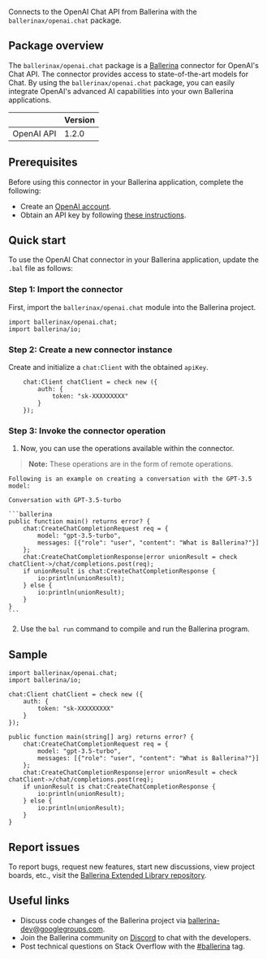 Connects to the OpenAI Chat API from Ballerina with the `ballerinax/openai.chat` package.

## Package overview
The `ballerinax/openai.chat` package is a [Ballerina](https://ballerina.io/) connector for OpenAI's Chat API. The connector provides access to state-of-the-art models for Chat. By using the `ballerinax/openai.chat` package, you can easily integrate OpenAI's advanced AI capabilities into your own Ballerina applications.

|                             | Version         |
|-----------------------------|-----------------|
| OpenAI API                  | 1.2.0           |

## Prerequisites

Before using this connector in your Ballerina application, complete the following:

* Create an [OpenAI account](https://beta.openai.com/signup/).
* Obtain an API key by following [these instructions](https://platform.openai.com/docs/api-reference/authentication).

## Quick start

To use the OpenAI Chat connector in your Ballerina application, update the `.bal` file as follows:

### Step 1: Import the connector
First, import the `ballerinax/openai.chat` module into the Ballerina project.

```ballerina
import ballerinax/openai.chat;
import ballerina/io;
```

### Step 2: Create a new connector instance
Create and initialize a `chat:Client` with the obtained `apiKey`.
```ballerina
    chat:Client chatClient = check new ({
        auth: {
            token: "sk-XXXXXXXXX"
        }
    });
```

### Step 3: Invoke the connector operation
1. Now, you can use the operations available within the connector. 

>**Note:** These operations are in the form of remote operations.

    Following is an example on creating a conversation with the GPT-3.5 model:

    Conversation with GPT-3.5-turbo

    ```ballerina
    public function main() returns error? {
        chat:CreateChatCompletionRequest req = {
            model: "gpt-3.5-turbo",
            messages: [{"role": "user", "content": "What is Ballerina?"}]
        };
        chat:CreateChatCompletionResponse|error unionResult = check chatClient->/chat/completions.post(req);
        if unionResult is chat:CreateChatCompletionResponse {
            io:println(unionResult);
        } else {
            io:println(unionResult);
        }
    }
    ``` 
2. Use the `bal run` command to compile and run the Ballerina program.

## Sample

```ballerina
import ballerinax/openai.chat;
import ballerina/io;

chat:Client chatClient = check new ({
    auth: {
        token: "sk-XXXXXXXXX"
    }
});

public function main(string[] arg) returns error? {
    chat:CreateChatCompletionRequest req = {
        model: "gpt-3.5-turbo",
        messages: [{"role": "user", "content": "What is Ballerina?"}]
    };
    chat:CreateChatCompletionResponse|error unionResult = check chatClient->/chat/completions.post(req);
    if unionResult is chat:CreateChatCompletionResponse {
        io:println(unionResult);
    } else {
        io:println(unionResult);
    }
}
```

## Report issues
To report bugs, request new features, start new discussions, view project boards, etc., visit the [Ballerina Extended Library repository](https://github.com/ballerina-platform/ballerina-extended-library).

## Useful links
- Discuss code changes of the Ballerina project via [ballerina-dev@googlegroups.com](mailto:ballerina-dev@googlegroups.com).
- Join the Ballerina community on [Discord](https://discord.gg/ballerinalang) to chat with the developers.
- Post technical questions on Stack Overflow with the [#ballerina](https://stackoverflow.com/questions/tagged/ballerina) tag.

